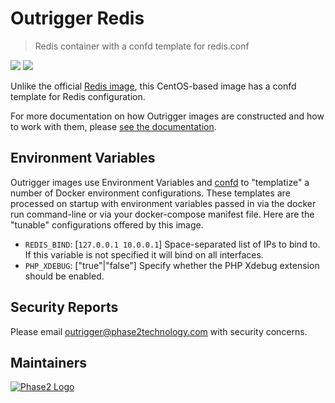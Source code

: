 # Outrigger Redis

> Redis container with a confd template for redis.conf

[![](https://images.microbadger.com/badges/version/outrigger/redis.svg)](https://microbadger.com/images/outrigger/redis "Get your own version badge on microbadger.com") [![](https://images.microbadger.com/badges/image/outrigger/redis.svg)](https://microbadger.com/images/outrigger/redis "Get your own image badge on microbadger.com")

Unlike the official [Redis image](https://hub.docker.com/_/redis), this CentOS-based
image has a confd template for Redis configuration.

For more documentation on how Outrigger images are constructed and how to work
with them, please [see the documentation](http://docs.outrigger.sh/en/latest/).

## Environment Variables

Outrigger images use Environment Variables and [confd](https://github.com/kelseyhightower/confd)
to "templatize" a number of Docker environment configurations. These templates are
processed on startup with environment variables passed in via the docker run
command-line or via your docker-compose manifest file. Here are the "tunable"
configurations offered by this image.

* `REDIS_BIND`: [`127.0.0.1 10.0.0.1`] Space-separated list of IPs to bind to.
  If this variable is not specified it will bind on all interfaces.
* `PHP_XDEBUG`: ["true"|"false"] Specify whether the PHP Xdebug extension should be enabled.

## Security Reports

Please email outrigger@phase2technology.com with security concerns.

## Maintainers

[![Phase2 Logo](https://www.phase2technology.com/wp-content/uploads/2015/06/logo-retina.png)](https://www.phase2technology.com)
